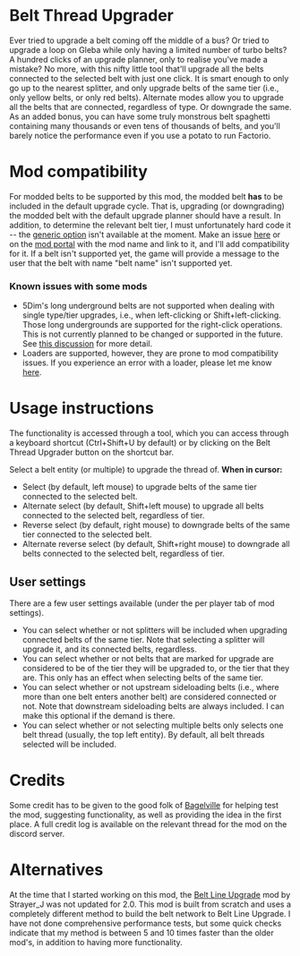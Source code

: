 # Belt Thread Upgrader
Ever tried to upgrade a belt coming off the middle of a bus? Or tried to upgrade a loop on Gleba while only having a limited number of turbo belts? A hundred clicks of an upgrade planner, only to realise you've made a mistake? No more, with this nifty little tool that'll upgrade all the belts connected to the selected belt with just one click. It is smart enough to only go up to the nearest splitter, and only upgrade belts of the same tier (i.e., only yellow belts, or only red belts). Alternate modes allow you to upgrade all the belts that are connected, regardless of type. Or downgrade the same. As an added bonus, you can have some truly monstrous belt spaghetti containing many thousands or even tens of thousands of belts, and you'll barely notice the performance even if you use a potato to run Factorio.

# Mod compatibility
For modded belts to be supported by this mod, the modded belt **has** to be included in the default upgrade cycle. That is, upgrading (or downgrading) the modded belt with the default upgrade planner should have a result. In addition, to determine the relevant belt tier, I must unfortunately hard code it -- the [generic option](https://forums.factorio.com/viewtopic.php?t=126686) isn't available at the moment. Make an issue [here](https://github.com/Pietersielie/BeltUpgrader/issues/new) or on the [mod portal](https://mods.factorio.com/mod/BeltThreadUpgrades/discussion/684afd7a1698006dfe10a4c0) with the mod name and link to it, and I'll add compatibility for it. If a belt isn't supported yet, the game will provide a message to the user that the belt with name "belt name" isn't supported yet.

### Known issues with some mods
 - 5Dim's long underground belts are not supported when dealing with single type/tier upgrades, i.e., when left-clicking or Shift+left-clicking. Those long undergrounds are supported for the right-click operations. This is not currently planned to be changed or supported in the future. See [this discussion](https://mods.factorio.com/mod/BeltThreadUpgrades/discussion/684146ad2c77b05a06737884) for more detail.
 - Loaders are supported, however, they are prone to mod compatibility issues. If you experience an error with a loader, please let me know [here](https://mods.factorio.com/mod/BeltThreadUpgrades/discussion/684afd2534f071783e641c63).

# Usage instructions
The functionality is accessed through a tool, which you can access through a keyboard shortcut (Ctrl+Shift+U by default) or by clicking on the Belt Thread Upgrader button on the shortcut bar.

Select a belt entity (or multiple) to upgrade the thread of.
**When in cursor:**
  - Select (by default, left mouse) to upgrade belts of the same tier connected to the selected belt.
  - Alternate select (by default, Shift+left mouse) to upgrade all belts connected to the selected belt, regardless of tier.
  - Reverse select (by default, right mouse) to downgrade belts of the same tier connected to the selected belt.
  - Alternate reverse select (by default, Shift+right mouse) to downgrade all belts connected to the selected belt, regardless of tier.

## User settings
There are a few user settings available (under the per player tab of mod settings).
  - You can select whether or not splitters will be included when upgrading connected belts of the same tier. Note that selecting a splitter will upgrade it, and its connected belts, regardless.
  - You can select whether or not belts that are marked for upgrade are considered to be of the tier they will be upgraded to, or the tier that they are. This only has an effect when selecting belts of the same tier.
  - You can select whether or not upstream sideloading belts (i.e., where more than one belt enters another belt) are considered connected or not. Note that downstream sideloading belts are always included. I can make this optional if the demand is there.
  - You can select whether or not selecting multiple belts only selects one belt thread (usually, the top left entity). By default, all belt threads selected will be included.

# Credits
Some credit has to be given to the good folk of [Bagelville](https://www.youtube.com/laurenceplays) for helping test the mod, suggesting functionality, as well as providing the idea in the first place. A full credit log is available on the relevant thread for the mod on the discord server.

# Alternatives
At the time that I started working on this mod, the [Belt Line Upgrade](https://mods.factorio.com/mod/BeltLineUpgrade) mod by Strayer_J was not updated for 2.0. This mod is built from scratch and uses a completely different method to build the belt network to Belt Line Upgrade. I have not done comprehensive performance tests, but some quick checks indicate that my method is between 5 and 10 times faster than the older mod's, in addition to having more functionality.